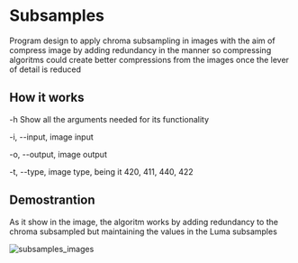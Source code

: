 # Subsamples

Program design to apply chroma subsampling in images with the aim of compress image
by adding redundancy in the manner so compressing algoritms could create better compressions from the images
once the lever of detail is reduced

## How it works

-h Show all the arguments needed for its functionality

-i, --input, image input

-o, --output, image output

-t, --type, image type, being it 420, 411, 440, 422

## Demostrantion

As it show in the image, the algoritm works by adding redundancy to the chroma subsampled but maintaining the values in the Luma subsamples

![subsamples_images](https://github.com/dashdashRod/Subsamples/assets/39976286/ad5e0161-f4e8-4ab0-bbdf-3dd826e6bead)

